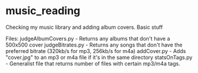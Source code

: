# music_reading
Checking my music library and adding album covers. Basic stuff

Files:
judgeAlbumCovers.py - Returns any albums that don't have a 500x500 cover
judgeBitrates.py - Returns any songs that don't have the preferred bitrate (320kb/s for mp3, 256kb/s for m4a)
addCover.py - Adds "cover.jpg" to an mp3 or m4a file if it's in the same directory
statsOnTags.py - Generalist file that returns number of files with certain mp3/m4a tags.
